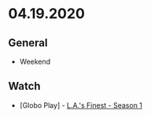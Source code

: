 # 04.19.2020

## General

- Weekend

## Watch

- \[Globo Play\] - [L.A.'s Finest - Season 1](https://www.themoviedb.org/tv/71790-s-w-a-t/season/1)
